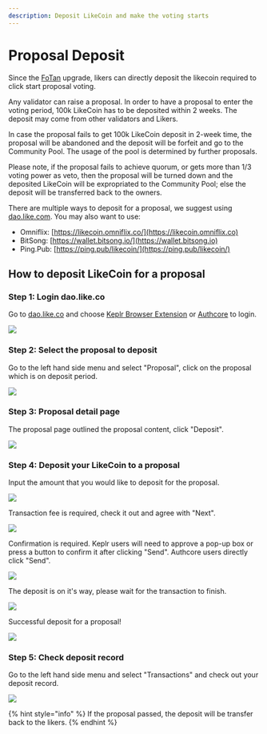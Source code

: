 ```yaml
---
description: Deposit LikeCoin and make the voting starts
---
```


# Proposal Deposit

Since the [FoTan](https://cloudflare-ipfs.com/ipfs/Qmb7AYNsbRJ95dWXCYCkUbpypAVfuxMZwB1D8wFHfwrLyc/) upgrade, likers can directly deposit the likecoin required to click start proposal voting.&#x20;

Any validator can raise a proposal. In order to have a proposal to enter the voting period, 100k LikeCoin has to be deposited within 2 weeks. The deposit may come from other validators and Likers.

In case the proposal fails to get 100k LikeCoin deposit in 2-week time, the proposal will be abandoned and the deposit will be forfeit and go to the Community Pool. The usage of the pool is determined by further proposals.

Please note, if the proposal fails to achieve quorum, or gets more than 1/3 voting power as veto, then the proposal will be turned down and the deposited LikeCoin will be expropriated to the Community Pool; else the deposit will be transferred back to the owners.

There are multiple ways to deposit for a proposal, we suggest using [dao.like.com](https://dao.like.co/welcome). You may also want to use:

* Omniflix: [https://likecoin.omniflix.co/](https://likecoin.omniflix.co)
* BitSong: [https://wallet.bitsong.io/](https://wallet.bitsong.io)
* Ping.Pub: [https://ping.pub/likecoin/](https://ping.pub/likecoin/)

How to deposit LikeCoin for a proposal&#x20;
--------------------------------------------

### Step 1: Login dao.like.co

Go to [dao.like.co](https://dao.like.co) and choose [Keplr Browser Extension](../../user-guide/liker-id/register-with-keplr.md) or [Authcore](../../user-guide/liker-id/register/) to login.

![](<../../.gitbook/assets/direct vote 01.png>)

### &#xD;&#xD;Step 2: Select the proposal to deposit

Go to the left hand side menu and select "Proposal", click on the proposal which is on deposit period.



![](../../.gitbook/assets/proposal-deposit-01.png)

### &#xD;Step 3: Proposal detail page

The proposal page outlined the proposal content, click "Deposit".

![](../../.gitbook/assets/proposal-deposit-02.png)

### Step 4: Deposit your LikeCoin to a proposal

Input the amount that you would like to deposit for the proposal.

![](../../.gitbook/assets/proposal-deposit-03.png)

Transaction fee is required, check it out and agree with "Next".



![](../../.gitbook/assets/proposal-deposit-04.png)

Confirmation is required. Keplr users will need to approve a pop-up box or press a button to confirm it after clicking "Send". Authcore users directly click "Send".



![](../../.gitbook/assets/proposal-deposit-05.png)

The deposit is on it's way, please wait for the transaction to finish.



![](../../.gitbook/assets/proposal-deposit-06.png)

Successful deposit for a proposal!

![](../../.gitbook/assets/proposal-deposit-07.png)

### &#xD;Step 5: Check deposit record

Go to the left hand side menu and select "Transactions" and check out your deposit record.

![](../../.gitbook/assets/proposal-deposit-08.png)

{% hint style="info" %}
If the proposal passed, the deposit will be transfer back to the likers.
{% endhint %}
